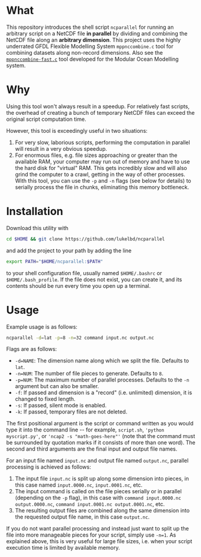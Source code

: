# What
This repository introduces the shell script `ncparallel` for
running an arbitrary script on a NetCDF file **in parallel** by
dividing and combining the NetCDF file along an **arbitrary dimension**.
This project uses the highly underrated GFDL Flexible Modelling System `mppnccombine.c` tool for combining datasets along non-record dimensions.
Also see the [`mppnccombine-fast.c`](https://github.com/coecms/mppnccombine-fast) tool developed for the Modular
Ocean Modelling system.

# Why
Using this tool won't always result in a speedup. For relatively fast
scripts, the overhead of creating a bunch of temporary NetCDF
files can exceed the original script computation time.

However, this tool is exceedingly useful in two situations:

1. For very slow, laborious scripts, performing the computation in parallel will result in a very obvious speedup.
2. For enormous files, e.g. file sizes approaching or greater than the available RAM, your computer may run out of memory and have to use the hard disk for "virtual" RAM. This gets incredibly slow and will also grind the computer to a crawl, getting in the way of other processes. With this tool, you can use the `-p` and `-n` flags (see below for details) to serially process the file in chunks, eliminating this memory bottleneck.
<!-- This is great where your computation bottleneck is RAM due to large file sizes. -->

# Installation
Download this utility with
```bash
cd $HOME && git clone https://github.com/lukelbd/ncparallel
```
and add the project to your path by adding the line
```bash
export PATH="$HOME/ncparallel:$PATH"
```
to your shell configuration file, usually named `$HOME/.bashrc` or `$HOME/.bash_profile`. If the file
does not exist, you can create it, and its contents should be run every time you open up a terminal.

# Usage
Example usage is as follows:
```bash
ncparallel -d=lat -p=8 -n=32 command input.nc output.nc
```
Flags are as follows:

* `-d=NAME`: The dimension name along which we split the file. Defaults to `lat`.
* `-n=NUM`: The number of file pieces to generate. Defaults to `8`.
* `-p=NUM`: The maximum number of parallel processes. Defaults to the `-n` argument but can also be smaller.
* `-f`: If passed and dimension is a "record" (i.e. unlimited) dimension, it is changed to fixed length.
* `-s`: If passed, silent mode is enabled.
* `-k`: If passed, temporary files are not deleted.

The first positional argument is the script or command written as you would type it into the command line -- for example, `script.sh`, `'python myscript.py'`, or `'ncap2 -s "math-goes-here"'` (note that the command must be surrounded by quotation marks if it consists of more than one word).
The second and third arguments are the final input and output file names.
<!-- The command must accept two positional arguments: An input file name, and an output file name. -->

For an input file named `input.nc` and output file named `output.nc`, parallel processing is achieved as follows:

1. The input file `input.nc` is split up along some dimension into pieces, in this case named `input.0000.nc`, `input.0001.nc`, etc.
2. The input command is called on the file pieces serially or in parallel (depending on the `-p` flag), in this case with  `command input.0000.nc output.0000.nc`, `command input.0001.nc output.0001.nc`, etc.
3. The resulting output files are combined along the same dimension into the requested output file name, in this case `output.nc`.

If you do not want parallel processing and instead just want to 
split up the file into more manageable pieces for your script,
simply use `-n=1`.
As explained above, this is very useful for large file sizes, i.e.
when your script execution time is limited by available memory.
<!-- your file size is such that
   - the bottleneck in your execution time is due to memory limitations. -->

